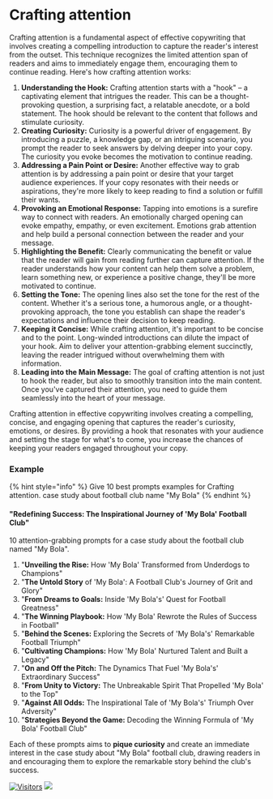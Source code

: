 # Crafting attention

Crafting attention is a fundamental aspect of effective copywriting that involves creating a compelling introduction to capture the reader's interest from the outset. This technique recognizes the limited attention span of readers and aims to immediately engage them, encouraging them to continue reading. Here's how crafting attention works:

1. **Understanding the Hook:** Crafting attention starts with a "hook" – a captivating element that intrigues the reader. This can be a thought-provoking question, a surprising fact, a relatable anecdote, or a bold statement. The hook should be relevant to the content that follows and stimulate curiosity.
2. **Creating Curiosity:** Curiosity is a powerful driver of engagement. By introducing a puzzle, a knowledge gap, or an intriguing scenario, you prompt the reader to seek answers by delving deeper into your copy. The curiosity you evoke becomes the motivation to continue reading.
3. **Addressing a Pain Point or Desire:** Another effective way to grab attention is by addressing a pain point or desire that your target audience experiences. If your copy resonates with their needs or aspirations, they're more likely to keep reading to find a solution or fulfill their wants.
4. **Provoking an Emotional Response:** Tapping into emotions is a surefire way to connect with readers. An emotionally charged opening can evoke empathy, empathy, or even excitement. Emotions grab attention and help build a personal connection between the reader and your message.
5. **Highlighting the Benefit:** Clearly communicating the benefit or value that the reader will gain from reading further can capture attention. If the reader understands how your content can help them solve a problem, learn something new, or experience a positive change, they'll be more motivated to continue.
6. **Setting the Tone:** The opening lines also set the tone for the rest of the content. Whether it's a serious tone, a humorous angle, or a thought-provoking approach, the tone you establish can shape the reader's expectations and influence their decision to keep reading.
7. **Keeping it Concise:** While crafting attention, it's important to be concise and to the point. Long-winded introductions can dilute the impact of your hook. Aim to deliver your attention-grabbing element succinctly, leaving the reader intrigued without overwhelming them with information.
8. **Leading into the Main Message:** The goal of crafting attention is not just to hook the reader, but also to smoothly transition into the main content. Once you've captured their attention, you need to guide them seamlessly into the heart of your message.

Crafting attention in effective copywriting involves creating a compelling, concise, and engaging opening that captures the reader's curiosity, emotions, or desires. By providing a hook that resonates with your audience and setting the stage for what's to come, you increase the chances of keeping your readers engaged throughout your copy.

### Example

{% hint style="info" %}
Give 10 best prompts examples for Crafting attention. case study about football club name "My Bola"
{% endhint %}

#### **"Redefining Success: The Inspirational Journey of 'My Bola' Football Club"**

10 attention-grabbing prompts for a case study about the football club named "My Bola".

1. "**Unveiling the Rise:** How 'My Bola' Transformed from Underdogs to Champions"
2. "**The Untold Story** of 'My Bola': A Football Club's Journey of Grit and Glory"
3. "**From Dreams to Goals:** Inside 'My Bola's' Quest for Football Greatness"
4. "**The Winning Playbook:** How 'My Bola' Rewrote the Rules of Success in Football"
5. "**Behind the Scenes:** Exploring the Secrets of 'My Bola's' Remarkable Football Triumph"
6. "**Cultivating Champions:** How 'My Bola' Nurtured Talent and Built a Legacy"
7. "**On and Off the Pitch:** The Dynamics That Fuel 'My Bola's' Extraordinary Success"
8. "**From Unity to Victory:** The Unbreakable Spirit That Propelled 'My Bola' to the Top"
9. "**Against All Odds:** The Inspirational Tale of 'My Bola's' Triumph Over Adversity"
10. "**Strategies Beyond the Game:** Decoding the Winning Formula of 'My Bola' Football Club"

Each of these prompts aims to **pique curiosity** and create an immediate interest in the case study about "My Bola" football club, drawing readers in and encouraging them to explore the remarkable story behind the club's success.

[![Visitors](https://api.visitorbadge.io/api/visitors?path=https%3A%2F%2Fgithub.com%2Fdrshahizan\&labelColor=%23697689\&countColor=%23555555\&style=plastic)](https://visitorbadge.io/status?path=https%3A%2F%2Fgithub.com%2Fdrshahizan) ![](https://hit.yhype.me/github/profile?user_id=81284918)